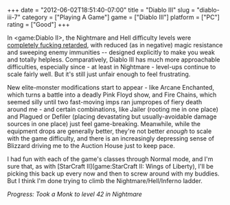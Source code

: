 +++
date = "2012-06-02T18:51:40-07:00"
title = "Diablo III"
slug = "diablo-iii-7"
category = ["Playing A Game"]
game = ["Diablo III"]
platform = ["PC"]
rating = ["Good"]
+++

In <game:Diablo II>, the Nightmare and Hell difficulty levels were <a href="http://www.diablowiki.com/Difficulty_(Diablo_II)">completely fucking retarded</a>, with reduced (as in negative) magic resistance and sweeping enemy immunities -- designed explicitly to make you weak and totally helpless.  Comparatively, Diablo III has much more approachable difficulties, especially since - at least in Nightmare - level-ups continue to scale fairly well.  But it's still just unfair enough to feel frustrating.

New elite-monster modifications start to appear - like Arcane Enchanted, which turns a battle into a deadly Pink Floyd show, and Fire Chains, which seemed silly until two fast-moving imps ran jumpropes of fiery death around me - and certain combinations, like Jailer (rooting me in one place) and Plagued or Defiler (placing devastating but usually-avoidable damage sources in one place) just feel game-breaking.  Meanwhile, while the equipment drops are generally better, they're not better <i>enough</i> to scale with the game difficulty, and there is an increasingly depressing sense of Blizzard driving me to the Auction House just to keep pace.

I had fun with each of the game's classes through Normal mode, and I'm sure that, as with [StarCraft II](game:StarCraft II: Wings of Liberty), I'll be picking this back up every now and then to screw around with my buddies.  But I think I'm done trying to climb the Nightmare/Hell/Inferno ladder.

<i>Progress: Took a Monk to level 42 in Nightmare</i>